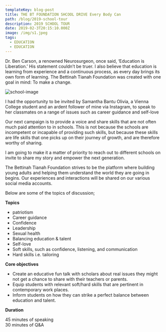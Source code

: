 ```yaml
---
templateKey: blog-post
title: THE BT FOUNDATION SHCOOL DRIVE Every Body Can
path: /blog/2019-school-tour
description: 2019 SCHOOL TOUR
date: 2019-02-3T20:15:10.000Z
image: /img/s1.jpeg
tags:
  - EDUCATION
  - EDUCATION
---
```

Dr. Ben Carson, a renowned Neurosurgeon, once said, ‘Education is Liberation.’ His statement couldn’t be truer. I also believe that education is learning from experience and a continuous process, as every day brings its own form of learning. The Bettinah Tianah Foundation was created with one goal in mind: To make a change.

![school-image](/img/s2.jpeg)

<p>
I had the opportunity to be invited by Samantha Bantu Olivia, a Vienna College student and an ardent follower of mine via Instagram, to speak to her classmates on a range of issues such as career guidance and self-love
</p>
<p>
Our next campaign is to provide a voice and share skills that are not often much paid attention to in schools. This is not because the schools are incompetent or incapable of providing such skills, but because these skills are life skills that one picks up on their journey of growth, and are therefore worthy of sharing.

I am going to make it a matter of priority to reach out to different schools on invite to share my story and empower the next generation. 
</p>
<p>
The Bettinah Tianah Foundation strives to be the platform where building young adults and helping them understand the world they are going in begins. Our experiences and interactions will be shared on our various social media accounts.
</p>
</p>
   Below are some of the topics of discussion;
</p>
<p>
    <strong>Topics</strong>
</p>
<ul>
    <li>patriotism</li>
    <li>Career guidance</li>
    <li>Confidence</li>
    <li>Leadership</li>
    <li>Sexual health</li>
    <li>Balancing education & talent</li>
    <li>Self-love</li>
    <li>Soft skills, such as confidence, listening, and communication</li>
    <li>Hard skills i.e. tailoring</li>
</ul>
<p>
    <strong>Core objectives</strong>
</p>
<ul>
    <li>
    Create an educative fun talk with scholars about real issues they might not get a chance to share with their teachers or parents.
    </li>
  <li>
  Equip students with relevant soft/hard skills that are pertinent in contemporary work places.
  </li>
  <li>
    Inform students on how they can strike a perfect balance between education and talent.
  </li>
</ul>

<p>
    <strong>Duration</strong>
</p>
<p style="text-align:left">
    45 minutes of speaking
    <br>
    30 minutes of Q&A
</p>
<p>
    <br>
</p>
